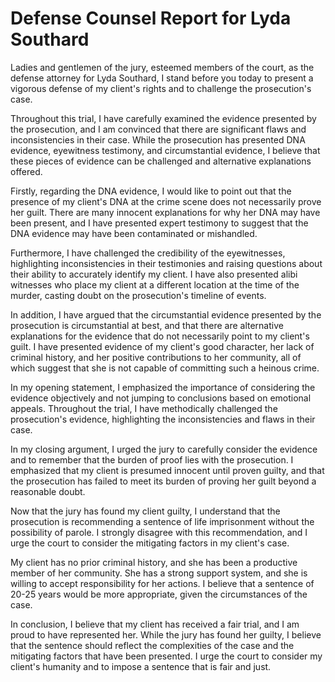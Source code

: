 # Defense Counsel Report for Lyda Southard

Ladies and gentlemen of the jury, esteemed members of the court, as the defense attorney for Lyda Southard, I stand before you today to present a vigorous defense of my client's rights and to challenge the prosecution's case.

Throughout this trial, I have carefully examined the evidence presented by the prosecution, and I am convinced that there are significant flaws and inconsistencies in their case. While the prosecution has presented DNA evidence, eyewitness testimony, and circumstantial evidence, I believe that these pieces of evidence can be challenged and alternative explanations offered.

Firstly, regarding the DNA evidence, I would like to point out that the presence of my client's DNA at the crime scene does not necessarily prove her guilt. There are many innocent explanations for why her DNA may have been present, and I have presented expert testimony to suggest that the DNA evidence may have been contaminated or mishandled.

Furthermore, I have challenged the credibility of the eyewitnesses, highlighting inconsistencies in their testimonies and raising questions about their ability to accurately identify my client. I have also presented alibi witnesses who place my client at a different location at the time of the murder, casting doubt on the prosecution's timeline of events.

In addition, I have argued that the circumstantial evidence presented by the prosecution is circumstantial at best, and that there are alternative explanations for the evidence that do not necessarily point to my client's guilt. I have presented evidence of my client's good character, her lack of criminal history, and her positive contributions to her community, all of which suggest that she is not capable of committing such a heinous crime.

In my opening statement, I emphasized the importance of considering the evidence objectively and not jumping to conclusions based on emotional appeals. Throughout the trial, I have methodically challenged the prosecution's evidence, highlighting the inconsistencies and flaws in their case.

In my closing argument, I urged the jury to carefully consider the evidence and to remember that the burden of proof lies with the prosecution. I emphasized that my client is presumed innocent until proven guilty, and that the prosecution has failed to meet its burden of proving her guilt beyond a reasonable doubt.

Now that the jury has found my client guilty, I understand that the prosecution is recommending a sentence of life imprisonment without the possibility of parole. I strongly disagree with this recommendation, and I urge the court to consider the mitigating factors in my client's case.

My client has no prior criminal history, and she has been a productive member of her community. She has a strong support system, and she is willing to accept responsibility for her actions. I believe that a sentence of 20-25 years would be more appropriate, given the circumstances of the case.

In conclusion, I believe that my client has received a fair trial, and I am proud to have represented her. While the jury has found her guilty, I believe that the sentence should reflect the complexities of the case and the mitigating factors that have been presented. I urge the court to consider my client's humanity and to impose a sentence that is fair and just.